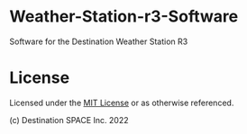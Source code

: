 # Weather-Station-r3-Software
Software for the Destination Weather Station R3

# License
Licensed under the [MIT License](https://github.com/Destination-SPACE/Weather-Station-r3-Software/blob/main/LICENSE) or as otherwise referenced.

(c) Destination SPACE Inc. 2022
